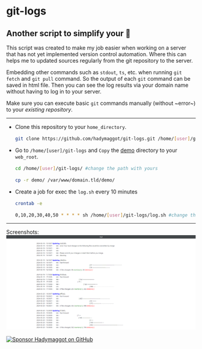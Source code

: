 # git-logs
## Another script to simplify your 🧬
This script was created to make my job easier when working on a server that has not yet implemented version control automation. Where this can helps me to updated sources regularly from the git repository to the server.

Embedding other commands such as ```stdout```, ```ts```, etc. when running ```git fetch``` and ```git pull``` command. So the output of each ```git``` command can be saved in html file. Then you can see the log results via your domain name without having to log in to your server.

Make sure you can execute basic ```git``` commands manually (without ~error~) to your _existing repository_.
___
- Clone this repository to your ```home_directory```.
  ```bash
  git clone https://github.com/hadymaggot/git-logs.git /home/[user]/git-logs #change the path with yours
  ```
- Go to ```/home/[user]/git-logs``` and ```Copy``` the [demo](https://github.com/hadymaggot/git-logs/tree/main/demo) directory to your ```web_root```.
  ```bash
  cd /home/[user]/git-logs/ #change the path with yours
  ```
  ```bash
  cp -r demo/ /var/www/domain.tld/demo/
  ```
-  Create a job for exec the ```log.sh``` every 10 minutes
    ```bash
    crontab -e
    ```
    ```bash
    0,10,20,30,40,50 * * * * sh /home/[user]/git-logs/log.sh #change the path with yours
    ```
___
Screenshots:
![Sorry I'm sensored some detail](https://github.com/hadymaggot/git-logs/blob/main/images/Screenshot%202024-03-22%20010612.png)

[![Sponsor Hadymaggot on GitHub](https://img.shields.io/badge/Sponsor_on_GitHub-hadymaggot-%cddc39?style=for-the-badge&logo=githubsponsors&logoColor=cddc39)](https://github.com/sponsors/hadymaggot)
